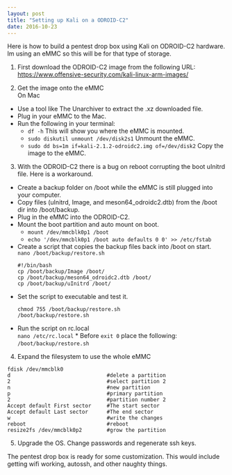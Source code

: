 ```yaml
---
layout: post
title: "Setting up Kali on a ODROID-C2"
date: 2016-10-23
---
```

Here is how to build a pentest drop box using Kali on ODROID-C2 hardware. Im using an eMMC so this will be for that type of storage.

1. First download the ODROID-C2 image from the following URL:  
https://www.offensive-security.com/kali-linux-arm-images/

2.  Get the image onto the eMMC  
On Mac
  * Use a tool like The Unarchiver to extract the .xz downloaded file.  
  * Plug in your eMMC to the Mac.  
  * Run the following in your terminal:  
      * `df -h` This will show you where the eMMC is mounted.
      * `sudo diskutil unmount /dev/disk2s1` Unmount the eMMC.
      * `sudo dd bs=1m if=kali-2.1.2-odroidc2.img of=/dev/disk2` Copy the image to the eMMC.
3. With the ODROID-C2 there is a bug on reboot corrupting the boot uInitrd file. Here is a workaround.
  * Create a backup folder on /boot while the eMMC is still plugged into your computer.
  * Copy files (uInitrd, Image, and meson64_odroidc2.dtb) from the /boot dir into /boot/backup.
  * Plug in the eMMC into the ODROID-C2.
  * Mount the boot partition and auto mount on boot.
      * `mount /dev/mmcblk0p1 /boot`
      * `echo '/dev/mmcblk0p1 /boot auto defaults 0 0' >> /etc/fstab`
  * Create a script that copies the backup files back into /boot on start.  
      `nano /boot/backup/restore.sh`
      ```
      #!/bin/bash
      cp /boot/backup/Image /boot/
      cp /boot/backup/meson64_odroidc2.dtb /boot/
      cp /boot/backup/uInitrd /boot/
      ```
  * Set the script to executable and test it.
      ```
      chmod 755 /boot/backup/restore.sh
      /boot/backup/restore.sh
      ```
  * Run the script on rc.local  
  `nano /etc/rc.local`
        * Before `exit 0` place the following:  
        `/boot/backup/restore.sh`
4. Expand the filesystem to use the whole eMMC  
```
fdisk /dev/mmcblk0
d                               #delete a partition
2                               #select partition 2
n                               #new partition
p                               #primary partition
2                               #partition number 2
Accept default First sector     #The start sector
Accept default Last sector      #The end sector
w                               #write the changes
reboot                          #reboot
resize2fs /dev/mmcblk0p2        #grow the partition
```
5. Upgrade the OS. Change passwords and regenerate ssh keys.  

The pentest drop box is ready for some customization. This would include getting wifi working, autossh, and other naughty things. 

